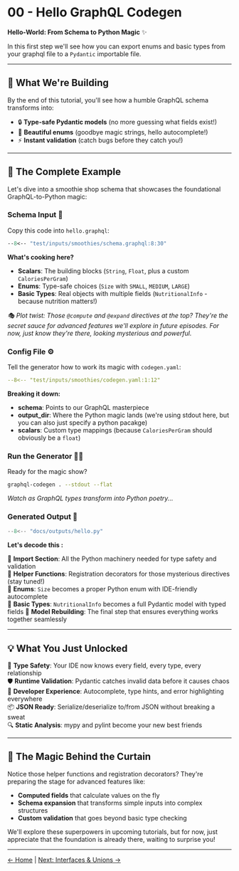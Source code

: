 # 00 - Hello GraphQL Codegen

**Hello-World: From Schema to Python Magic** ✨

In this first step we'll see how you can export enums and basic types from your graphql file to a `Pydantic` importable file.

---

## 🎯 What We're Building

By the end of this tutorial, you'll see how a humble GraphQL schema transforms into:

- 🔒 **Type-safe Pydantic models** (no more guessing what fields exist!)
- 🎨 **Beautiful enums** (goodbye magic strings, hello autocomplete!)  
- ⚡ **Instant validation** (catch bugs before they catch you!)

---

## 🚀 The Complete Example

Let's dive into a smoothie shop schema that showcases the foundational GraphQL-to-Python magic:

### Schema Input 📝

Copy this code into `hello.graphql`:

```graphql
--8<-- "test/inputs/smoothies/schema.graphql:8:30"
```

**What's cooking here?**
- **Scalars**: The building blocks (`String`, `Float`, plus a custom `CaloriesPerGram`)
- **Enums**: Type-safe choices (`Size` with `SMALL`, `MEDIUM`, `LARGE`)
- **Basic Types**: Real objects with multiple fields (`NutritionalInfo` - because nutrition matters!)

*🎭 Plot twist: Those `@compute` and `@expand` directives at the top? They're the secret sauce for advanced features we'll explore in future episodes. For now, just know they're there, looking mysterious and powerful.*

### Config File ⚙️

Tell the generator how to work its magic with `codegen.yaml`:

```yaml
--8<-- "test/inputs/smoothies/codegen.yaml:1:12"
```

**Breaking it down:**
- **schema**: Points to our GraphQL masterpiece
- **output_dir**: Where the Python magic lands (we're using stdout here, but you can also just specify a python pacakge)
- **scalars**: Custom type mappings (because `CaloriesPerGram` should obviously be a `float`)

### Run the Generator 🏃‍♂️

Ready for the magic show?

```bash
graphql-codegen . --stdout --flat
```

*Watch as GraphQL types transform into Python poetry...*

### Generated Output 🎉


```python
--8<-- "docs/outputs/hello.py"
```

**Let's decode this :**

🔹 **Import Section**: All the Python machinery needed for type safety and validation  
🔹 **Helper Functions**: Registration decorators for those mysterious directives (stay tuned!)  
🔹 **Enums**: `Size` becomes a proper Python enum with IDE-friendly autocomplete  
🔹 **Basic Types**: `NutritionalInfo` becomes a full Pydantic model with typed fields
🔹 **Model Rebuilding**: The final step that ensures everything works together seamlessly

---

## 💡 What You Just Unlocked

🎯 **Type Safety**: Your IDE now knows every field, every type, every relationship  
🛡️ **Runtime Validation**: Pydantic catches invalid data before it causes chaos  
🚀 **Developer Experience**: Autocomplete, type hints, and error highlighting everywhere  
📦 **JSON Ready**: Serialize/deserialize to/from JSON without breaking a sweat  
🔍 **Static Analysis**: mypy and pylint become your new best friends

---

## 🎪 The Magic Behind the Curtain

Notice those helper functions and registration decorators? They're preparing the stage for advanced features like:
- **Computed fields** that calculate values on the fly
- **Schema expansion** that transforms simple inputs into complex structures
- **Custom validation** that goes beyond basic type checking

We'll explore these superpowers in upcoming tutorials, but for now, just appreciate that the foundation is already there, waiting to surprise you!

---

[← Home](../index.md) | [Next: Interfaces & Unions →](01-interfaces-and-unions.md) 